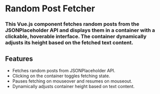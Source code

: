 # Random Post Fetcher

### This Vue.js component fetches random posts from the JSONPlaceholder API and displays them in a container with a clickable, hoverable interface. The container dynamically adjusts its height based on the fetched text content.

## Features

- Fetches random posts from JSONPlaceholder API.
- Clicking on the container toggles fetching state.
- Pauses fetching on mouseover and resumes on mouseout.
- Dynamically adjusts container height based on text content.
